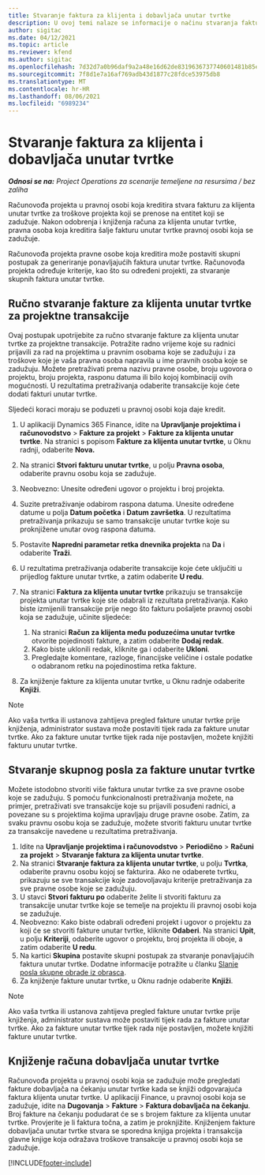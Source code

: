 ```yaml
---
title: Stvaranje faktura za klijenta i dobavljača unutar tvrtke
description: U ovoj temi nalaze se informacije o načinu stvaranja faktura za klijenta i dobavljače unutar tvrtke.
author: sigitac
ms.date: 04/12/2021
ms.topic: article
ms.reviewer: kfend
ms.author: sigitac
ms.openlocfilehash: 7d32d7a0b96daf9a2a48e16d62de8319636737740601481b85ee887948e31110
ms.sourcegitcommit: 7f8d1e7a16af769adb43d1877c28fdce53975db8
ms.translationtype: MT
ms.contentlocale: hr-HR
ms.lasthandoff: 08/06/2021
ms.locfileid: "6989234"
---
```

# <a name="create-intercompany-customer-and-vendor-invoices"></a>Stvaranje faktura za klijenta i dobavljača unutar tvrtke

_**Odnosi se na:** Project Operations za scenarije temeljene na resursima / bez zaliha_

Računovođa projekta u pravnoj osobi koja kreditira stvara fakturu za klijenta unutar tvrtke za troškove projekta koji se prenose na entitet koji se zadužuje. Nakon odobrenja i knjiženja računa za klijenta unutar tvrtke, pravna osoba koja kreditira šalje fakturu unutar tvrtke pravnoj osobi koja se zadužuje.

Računovođa projekta pravne osobe koja kreditira može postaviti skupni postupak za generiranje ponavljajućih faktura unutar tvrtke. Računovođa projekta određuje kriterije, kao što su određeni projekti, za stvaranje skupnih faktura unutar tvrtke.

## <a name="manually-create-an-intercompany-customer-invoice-for-project-transactions"></a>Ručno stvaranje fakture za klijenta unutar tvrtke za projektne transakcije 

Ovaj postupak upotrijebite za ručno stvaranje fakture za klijenta unutar tvrtke za projektne transakcije. Potražite radno vrijeme koje su radnici prijavili za rad na projektima u pravnim osobama koje se zadužuju i za troškove koje je vaša pravna osoba napravila u ime pravnih osoba koje se zadužuju. Možete pretraživati prema nazivu pravne osobe, broju ugovora o projektu, broju projekta, rasponu datuma ili bilo kojoj kombinaciji ovih mogućnosti. U rezultatima pretraživanja odaberite transakcije koje ćete dodati fakturi unutar tvrtke. 

Sljedeći koraci moraju se poduzeti u pravnoj osobi koja daje kredit. 

1. U aplikaciji Dynamics 365 Finance, idite na **Upravljanje projektima i računovodstvo** > **Fakture za projekt** > **Fakture za klijenta unutar tvrtke**. Na stranici s popisom **Fakture za klijenta unutar tvrtke**, u Oknu radnji, odaberite **Nova.**
2. Na stranici **Stvori fakturu unutar tvrtke**, u polju **Pravna osoba**, odaberite pravnu osobu koja se zadužuje.
3. Neobvezno: Unesite određeni ugovor o projektu i broj projekta.
4. Suzite pretraživanje odabirom raspona datuma. Unesite određene datume u polja **Datum početka** i **Datum završetka**. U rezultatima pretraživanja prikazuju se samo transakcije unutar tvrtke koje su proknjižene unutar ovog raspona datuma.
5. Postavite **Napredni parametar retka dnevnika projekta** na **Da** i odaberite **Traži**.
6. U rezultatima pretraživanja odaberite transakcije koje ćete uključiti u prijedlog fakture unutar tvrtke, a zatim odaberite **U redu**.
7. Na stranici **Faktura za klijenta unutar tvrtke** prikazuju se transakcije projekta unutar tvrtke koje ste odabrali iz rezultata pretraživanja. Kako biste izmijenili transakcije prije nego što fakturu pošaljete pravnoj osobi koja se zadužuje, učinite sljedeće:
  
    1. Na stranici **Račun za klijenta među poduzećima unutar tvrtke** otvorite pojedinosti fakture, a zatim odaberite **Dodaj redak**.
    2. Kako biste uklonili redak, kliknite ga i odaberite **Ukloni**.
    3. Pregledajte komentare, razloge, financijske veličine i ostale podatke o odabranom retku na pojedinostima retka fakture.
    
8. Za knjiženje fakture za klijenta unutar tvrtke, u Oknu radnje odaberite **Knjiži**.

> [!NOTE]
> Ako vaša tvrtka ili ustanova zahtijeva pregled fakture unutar tvrtke prije knjiženja, administrator sustava može postaviti tijek rada za fakture unutar tvrtke. Ako za fakture unutar tvrtke tijek rada nije postavljen, možete knjižiti fakturu unutar tvrtke.

## <a name="create-a-batch-job-for-intercompany-invoices"></a>Stvaranje skupnog posla za fakture unutar tvrtke

Možete istodobno stvoriti više faktura unutar tvrtke za sve pravne osobe koje se zadužuju. S pomoću funkcionalnosti pretraživanja možete, na primjer, pretraživati sve transakcije koje su prijavili posuđeni radnici, a povezane su s projektima kojima upravljaju druge pravne osobe. Zatim, za svaku pravnu osobu koja se zadužuje, možete stvoriti fakturu unutar tvrtke za transakcije navedene u rezultatima pretraživanja.

1. Idite na **Upravljanje projektima i računovodstvo** > **Periodično** > **Računi za projekt** > **Stvaranje faktura za klijenta unutar tvrtke**.
2. Na stranici **Stvaranje faktura za klijenta unutar tvrtke**, u polju **Tvrtka**, odaberite pravnu osobu kojoj se fakturira. Ako ne odaberete tvrtku, prikazuju se sve transakcije koje zadovoljavaju kriterije pretraživanja za sve pravne osobe koje se zadužuju.
3. U stavci **Stvori fakturu po** odaberite želite li stvoriti fakturu za transakcije unutar tvrtke koje se temelje na projektu ili pravnoj osobi koja se zadužuje.
4. Neobvezno: Kako biste odabrali određeni projekt i ugovor o projektu za koji će se stvoriti fakture unutar tvrtke, kliknite **Odaberi**. Na stranici **Upit**, u polju **Kriteriji**, odaberite ugovor o projektu, broj projekta ili oboje, a zatim odaberite **U redu**.
5. Na kartici **Skupina** postavite skupni postupak za stvaranje ponavljajućih faktura unutar tvrtke. Dodatne informacije potražite u članku [Slanje posla skupne obrade iz obrasca](/dynamicsax-2012/appuser-itpro/submit-a-batch-processing-job-from-a-form).
6. Za knjiženje fakture unutar tvrtke, u Oknu radnje odaberite **Knjiži**.

> [!NOTE]
> Ako vaša tvrtka ili ustanova zahtijeva pregled fakture unutar tvrtke prije knjiženja, administrator sustava može postaviti tijek rada za fakture unutar tvrtke. Ako za fakture unutar tvrtke tijek rada nije postavljen, možete knjižiti fakture unutar tvrtke.

## <a name="post-the-intercompany-vendor-invoice"></a>Knjiženje računa dobavljača unutar tvrtke

Računovođa projekta u pravnoj osobi koja se zadužuje može pregledati fakture dobavljača na čekanju unutar tvrtke kada se knjiži odgovarajuća faktura klijenta unutar tvrtke. U aplikaciji Finance, u pravnoj osobi koja se zadužuje, idite na **Dugovanja** > **Fakture** > **Faktura dobavljača na čekanju**. Broj fakture na čekanju podudarat će se s brojem fakture za klijenta unutar tvrtke. Provjerite je li faktura točna, a zatim je proknjižite. Knjiženjem fakture dobavljača unutar tvrtke stvara se sporedna knjiga projekta i transakcija glavne knjige koja odražava troškove transakcije u pravnoj osobi koja se zadužuje.


[!INCLUDE[footer-include](../includes/footer-banner.md)]
